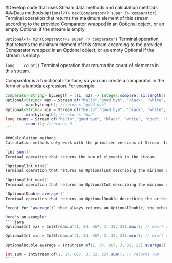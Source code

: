 #Develop code that uses Stream data methods and calculation methods
###Data methods
````Optional<T>	max(Comparator<? super T> comparator)````
Terminal operation that returns the maximum element of this stream according to the provided Comparator wrapped in an Optional object, or an empty Optional if the stream is empty.

````Optional<T>	min(Comparator<? super T> comparator)````
Terminal operation that returns the minimum element of this stream according to the provided Comparator wrapped in an Optional object, or an empty Optional if the stream is empty.

````long	count()````
Terminal operation that returns the count of elements in this stream.

Comparator is a functional interface, so you can create a comparator in the form of a lambda expression. For example:
`````java
Comparator<String> byLength = (s1, s2) -> Integer.compare( s1.length(), s2.length());
Optional<String> max = Stream.of("hello","good bye", "black", "white", "good", "bad")
        .max(byLength); //returns "good bye"
Optional<String> min = Stream.of("hello","good bye", "black", "white", "good", "bad")
        .min(byLength); //returns "bad"
long count = Stream.of("hello","good bye", "black", "white", "good", "bad")
        .count(); //returns 6
````

###Calculation methods
Calculation methods only work with the primitive versions of Stream: IntStream, LongStream, and DoubleStream. For example, for IntStream the methods are:

`int sum()`
Terminal operation that returns the sum of elements in the stream.

`OptionalInt min()`
Terminal operation that returns an OptionalInt describing the minimum element of the stream, or an empty optional if this stream is empty.

`OptionalInt max()`
Terminal operation that returns an OptionalInt describing the minimum element of the stream, or an empty optional if this stream is empty.

`OptionalDouble average()`
Terminal operation that returns an OptionalDouble describing the arithmetic mean of elements of the stream, or an empty optional if this stream is empty.

Except for `average()` that always returns an OptionalDouble, the other methods return a long and OptionalLong for LongStream, and a dobule and OptionalDouble for DoubleStream.

Here's an example:
````java
OptionalInt max = IntStream.of(1, 34, 667, 3, 32, 23).max(); // max() returns 667

OptionalInt min = IntStream.of(1, 34, 667, 3, 32, 23).min(); // min() returns 1

OptionalDouble average = IntStream.of(1, 34, 667, 3, 32, 23).average(); // returns 126.66

int sum = IntStream.of(1, 34, 667, 3, 32, 23).sum(); // returns 760
````
